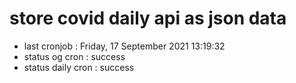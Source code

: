 # store covid daily api as json data

- last cronjob : Friday, 17 September 2021 13:19:32
- status og cron : success
- status daily cron : success
      
      